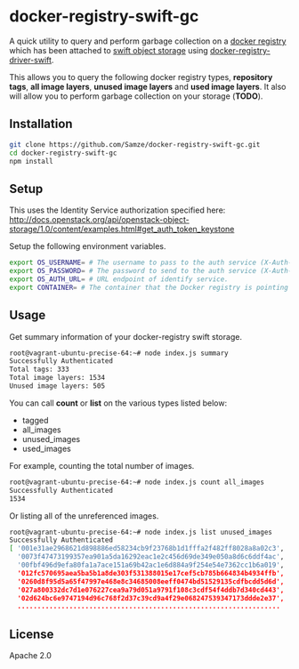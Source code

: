 # docker-registry-swift-gc
A quick utility to query and perform garbage collection on a [docker registry](https://github.com/docker/docker-registry) which has been attached to [swift object storage](http://docs.openstack.org/developer/swift/) using [docker-registry-driver-swift](https://github.com/bacongobbler/docker-registry-driver-swift).

This allows you to query the following docker registry types, **repository tags**, **all image layers**, **unused image layers** and **used image layers**. It also will allow you to perform garbage collection on your storage (**TODO**).


## Installation
```sh
git clone https://github.com/Samze/docker-registry-swift-gc.git
cd docker-registry-swift-gc
npm install
```

## Setup
This uses the Identity Service authorization specified here: http://docs.openstack.org/api/openstack-object-storage/1.0/content/examples.html#get_auth_token_keystone

Setup the following environment variables.

```sh
export OS_USERNAME= # The username to pass to the auth service (X-Auth-User)
export OS_PASSWORD= # The password to send to the auth service (X-Auth-Key)
export OS_AUTH_URL= # URL endpoint of identify service.
export CONTAINER= # The container that the Docker registry is pointing to.

```

## Usage

Get summary information of your docker-registry swift storage.
```sh
root@vagrant-ubuntu-precise-64:~# node index.js summary
Successfully Authenticated
Total tags: 333
Total image layers: 1534
Unused image layers: 505
```

You can call **count** or **list** on the various types listed below:
* tagged
* all_images
* unused_images
* used_images

For example, counting the total number of images.
```sh
root@vagrant-ubuntu-precise-64:~# node index.js count all_images
Successfully Authenticated
1534
```

Or listing all of the unreferenced images.
```sh
root@vagrant-ubuntu-precise-64:~# node index.js list unused_images
Successfully Authenticated
[ '001e31ae2968621d898886ed58234cb9f23768b1d1fffa2f482ff8028a8a02c3',
  '0073f47473199357ea901a5da16292eac1e2c456d69de349e050a8d6c6ddf4ac',
  '00fbf496d9efa80fa1a7ace151a69b42ac1e6d884a9f254e54e7362cc1b6a019',
  '012fc570695aea5ba5b1a8de303f531388015e17cef5cb785b664834b4934ffb',
  '0260d8f95d5a65f47997e468e8c34685008eeff0474bd51529135cdfbcdd5d6d',
  '027a800332dc7d1e076227cea9a79d051a9791f108c3cdf54f4ddb7d340cd443',
  '02d624bc6e9747194d96c768f2d37c39cd9a4f29e068247539347173ddde2e37',
  ..................................................................
```

## License
Apache 2.0




